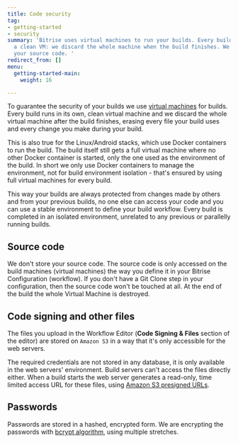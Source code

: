 ```yaml
---
title: Code security
tag:
- getting-started
- security
summary: 'Bitrise uses virtual machines to run your builds. Every build is run in
  a clean VM: we discard the whole machine when the build finishes. We do not store
  your source code. '
redirect_from: []
menu:
  getting-started-main:
    weight: 16

---
```

To guarantee the security of your builds we use [virtual machines](/infrastructure/virtual-machines) for builds. Every build runs in its own, clean virtual machine and we discard the whole virtual machine after the build finishes, erasing every file your build uses and every change you make during your build.

This is also true for the Linux/Android stacks, which use Docker containers to run the build. The build itself still gets a full virtual machine where no other Docker container is started, only the one used as the environment of the build. In short we only use Docker containers to manage the environment, not for build environment isolation - that's ensured by using full virtual machines for every build.

This way your builds are always protected from changes made by others and from your previous builds, no one else can access your code and you can use a stable environment to define your build workflow. Every build is completed in an isolated environment, unrelated to any previous or parallelly running builds.

## Source code

We don't store your source code. The source code is only accessed on the build machines (virtual machines) the way you define it in your Bitrise Configuration (workflow). If you don't have a Git Clone step in your configuration, then the source code won't be touched at all. At the end of the build the whole Virtual Machine is destroyed.

## Code signing and other files

The files you upload in the Workflow Editor (**Code Signing & Files** section of the editor)
are stored on `Amazon S3` in a way that it's only accessible for the web servers.

The required credentials are not stored in any database, it is only available in the web servers' environment. Build servers can't access the files directly either. When a build starts the web server generates a read-only, time limited access URL for these files, using [Amazon S3 presigned URLs](https://docs.aws.amazon.com/aws-sdk-php/v3/guide/service/s3-presigned-url.html).

## Passwords

Passwords are stored in a hashed, encrypted form. We are encrypting the passwords with [bcrypt algorithm](https://en.wikipedia.org/wiki/Bcrypt), using multiple stretches.